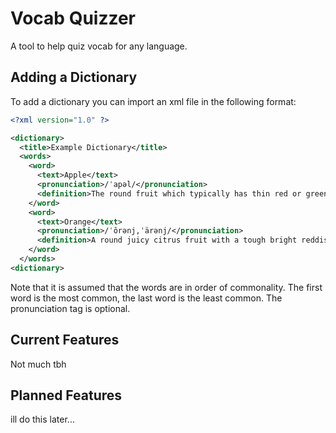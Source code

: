 # Vocab Quizzer
A tool to help quiz vocab for any language.

## Adding a Dictionary
To add a dictionary you can import an xml file in the following format:
```xml
<?xml version="1.0" ?>

<dictionary>
  <title>Example Dictionary</title>
  <words>
    <word>
      <text>Apple</text>
      <pronunciation>/ˈapəl/</pronunciation>
      <definition>The round fruit which typically has thin red or green skin and crisp flesh.</definition>
    </word>
    <word>
      <text>Orange</text>
      <pronunciation>/ˈôrənj,ˈärənj/</pronunciation>
      <definition>A round juicy citrus fruit with a tough bright reddish-yellow rind.</definition>
    </word>
  </words>
<dictionary>
```
Note that it is assumed that the words are in order of commonality. The first word is the most common, the last word is the least common. The pronunciation tag is optional.
## Current Features
Not much tbh
## Planned Features
ill do this later...
